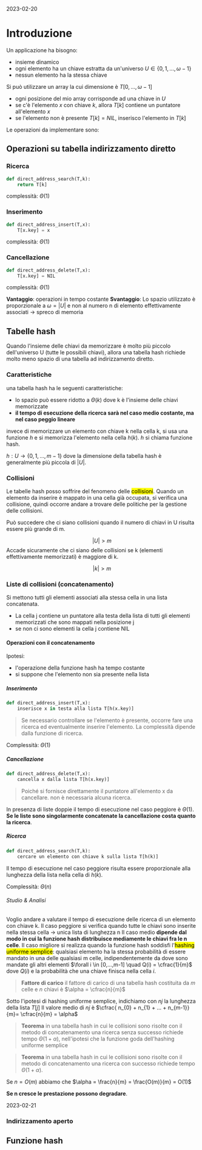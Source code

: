 2023-02-20
# Introduzione

Un applicazione ha bisogno: 
- insieme dinamico
- ogni elemento ha un chiave estratta da un'universo $U \in \{ 0,1,...,\omega-1\}$
- nessun elemento ha la stessa chiave

Si può utilizzare un array la cui dimensione è $T[0,...,\omega-1]$
- ogni posizione del mio array corrisponde ad una chiave in $U$
- se c'è l'elemento $x$ con chiave $k$, allora $T[k]$ contiene un puntatore all'elemento $x$
- se l'elemento non è presente $T[k] = NIL$, inserisco l'elemento in $T[k]$

Le operazioni da implementare sono:

## Operazioni su tabella indirizzamento diretto

### Ricerca
```python 
def direct_address_search(T,k):
	return T[k]
```
complessità: $\Theta(1)$

### Inserimento
```python
def direct_address_insert(T,x):
	T[x.key] = x
```
complessità: $\Theta(1)$

### Cancellazione
```python
def direct_address_delete(T,x):
	T[x.key] = NIL
```
complessità: $\Theta(1)$

**Vantaggio**: operazioni in tempo costante
**Svantaggio**: Lo spazio utilizzato è proporzionale a $\omega=|U|$ e  non al numero n di elemento effettivamente associati -> spreco di memoria 

## Tabelle hash

Quando l'insieme delle chiavi da memorizzare è molto più piccolo dell'universo U (tutte le possibili chiavi), allora una tabella hash richiede molto meno spazio di una tabella ad indirizzamento diretto.

### Caratteristiche

una tabella hash ha le seguenti caratteristiche: 
- lo spazio può essere ridotto a $\Theta(k)$ dove k è l'insieme delle chiavi memorizzate
- **il tempo di esecuzione della ricerca sarà nel caso medio costante, ma nel caso peggio lineare**

invece di memorizzare un elemento con chiave k nella cella k, si usa una funzione $h$ e si memorizza l'elemento nella cella $h(k)$. $h$ si chiama funzione hash. 

$h: U \rightarrow \{ 0,1,...,m-1 \}$ dove la dimensione della tabella hash è generalmente più piccola di $|U|$.

### Collisioni

Le tabelle hash posso soffrire del fenomeno delle <mark>collisioni</mark>. Quando un elemento da inserire è mappato in una cella già occupata, si verifica una collisione, quindi occorre andare a trovare delle politiche per la gestione delle collisioni. 

Può succedere che ci siano collisioni quando il numero di chiavi in U risulta essere più grande di m. 

$$| U | > m$$ Accade sicuramente che ci siano delle collisioni se k (elementi effettivamente memorizzati) è maggiore di k.

$$|k| > m$$

### Liste di collisioni (concatenamento)

Si mettono tutti gli elementi associati alla stessa cella in una lista concatenata.
- La cella j contiene un puntatore alla testa della lista di tutti gli elementi memorizzati che sono mappati nella posizione j
- se non ci sono elementi la cella j contiene NIL

#### Operazioni con il concatenamento

Ipotesi:
- l'operazione della funzione hash ha tempo costante
- si suppone che l'elemento non sia presente nella lista


##### Inserimento

```python
def direct_address_insert(T,x):
	inserisce x in testa alla lista T[h(x.key)]
```


> Se necessario controllare se l'elemento è presente, occorre fare una ricerca ed eventualmente inserire l'elemento. La complessità dipende dalla funzione di ricerca.

Complessità: $\Theta(1)$

##### Cancellazione

```python
def direct_address_delete(T,x):
	cancella x dalla lista T[h(x.key)]
```

> Poiché si fornisce direttamente il puntatore all'elemento x da cancellare. non è necessaria alcuna ricerca.

In presenza di liste doppie il tempo di esecuzione nel caso peggiore è $\Theta(1)$. 
**Se le liste sono singolarmente concatenate la cancellazione costa quanto la ricerca**.

##### Ricerca

```python
def direct_address_search(T,k):
	cercare un elemento con chiave k sulla lista T[h(k)]
```

Il tempo di esecuzione nel caso peggiore risulta essere proporzionale alla lunghezza della lista nella cella di $h(k)$.

Complessità: $\Theta(n)$

###### Studio & Analisi

Voglio andare a valutare il tempo di esecuzione delle ricerca di un elemento con chiave k. 
Il caso peggiore si verifica quando tutte le chiavi sono inserite nella stessa cella -> unica lista di lunghezza n
Il caso medio **dipende dal modo in cui la funzione hash distribuisce mediamente le chiavi fra le n celle**. 
Il caso migliore si realizza quando la funzione hash soddisfi l'<mark>hashing uniforme semplice</mark>:
	qualsiasi elemento ha la stessa probabilità di essere mandato in una delle qualsiasi m celle, indipendentemente da dove sono mandate gli altri elementi $\forall i \in [0,...,m-1] \quad Q(i) = \cfrac{1}{m}$ dove $Q(i)$ e la probabilità che una chiave finisca nella cella $i$.
	
> **Fattore di carico**
> il fattore di carico di una tabella hash costituita da *m* celle e *n* chiavi è $\alpha = \cfrac{n}{m}$ 

Sotto l'ipotesi di hashing uniforme semplice, indichiamo con $nj$ la lunghezza della lista $T[j]$ 
Il valore medio di $nj$ è $\cfrac{ n_{0} + n_{1} + ... + n_{m-1}}{m}= \cfrac{n}{m} = \alpha$


> **Teorema**
> in una tabella hash in cui le collisioni sono risolte con il metodo di concatenamento una ricerca senza successo richiede tempo $\Theta(1+\alpha)$, nell'ipotesi che la funzione goda dell'hashing uniforme semplice

> **Teorema**
> in una tabella hash in cui le collisioni sono risolte con il metodo di concatenamento una ricerca con successo richiede tempo $\Theta(1 + \alpha)$.

Se $n = O(m)$ abbiamo che $\alpha = \frac{n}{m} = \frac{O(m)}{m} = O(1)$

**Se n cresce le prestazione possono degradare**.


2023-02-21

### Indirizzamento aperto

## Funzione hash
